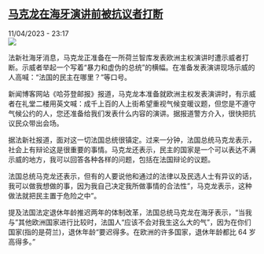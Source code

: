 <!--1681249505000-->
[马克龙在海牙演讲前被抗议者打断](https://www.rfi.fr/cn/%E6%B3%95%E5%9B%BD/20230411-%E9%A9%AC%E5%85%8B%E9%BE%99%E5%9C%A8%E6%B5%B7%E7%89%99%E6%BC%94%E8%AE%B2%E5%89%8D%E8%A2%AB%E6%8A%97%E8%AE%AE%E8%80%85%E6%89%93%E6%96%AD)
------

<div>11/04/2023 - 23:17</div><img src="https://s.rfi.fr/media/display/4f3ee764-d8ae-11ed-b74a-005056bf30b7/w:1280/p:16x9/FXCWGJ66WVCZ5PYGNGLMOJQQXM.png"><p><strong></strong></p><div><p>法新社海牙消息，马克龙正准备在一所荷兰智库发表欧洲主权演讲时遭示威者打断。示威者举起一个写着“暴力和虚伪的总统”的横幅。在准备发表演讲现场示威的人高喊：“法国的民主在哪里？”等口号。</p><p>新闻博客网站《哈芬登邮报》报道，马克龙本准备就欧洲主权发表演讲时，有示威者在礼堂二楼用英文喊：成千上百的人上街希望重视气候变暖议题，但您是不遵守气候公约的人，您还准备给我们发表什么内容的演讲。据报道警方介入，很快把抗议民众带出会场。</p><p>据法新社报道，面对这一切法国总统很镇定。过来一分钟，法国总统马克龙表示，社会上有辩论这是很重要的事情。马克龙还表示，民主的国家是一个可以表达不满示威的地方，我可以回答各种各样的问题，包括在法国辩论的议题。</p><p>法国总统马克龙还表示，但有的人要说他和通过的法律以及民选人士有异议的话，我可以做我想做的事，因为我自己决定我所做事情的合法性”，马克龙表示，这种做法就把民主置于危险之中”。</p><p>提及法国法定退休年龄推迟两年的体制改革，法国总统马克龙在海牙表示，“当我与”其他欧洲国家进行比较时，法国人“应该不会对我生这么大的气”，因为在你们国家(指的是荷兰)，退休年龄“要迟得多。在欧洲的许多国家，退休年龄都比 64 岁高得多。”</p><p> </p><div data-selfpromo-newsletter></div><div data-selfpromo-app></div></div>
